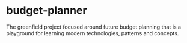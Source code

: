 # budget-planner
The greenfield project focused around future budget planning that is a playground for learning modern technologies, patterns and concepts.